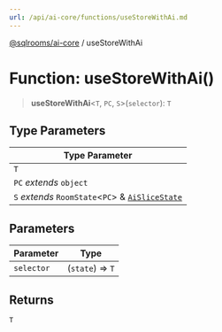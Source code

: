 ```yaml
---
url: /api/ai-core/functions/useStoreWithAi.md
---
```

[@sqlrooms/ai-core](../index.md) / useStoreWithAi

# Function: useStoreWithAi()

> **useStoreWithAi**<`T`, `PC`, `S`>(`selector`): `T`

## Type Parameters

| Type Parameter |
| ------ |
| `T` |
| `PC` *extends* `object` |
| `S` *extends* `RoomState`<`PC`> & [`AiSliceState`](../type-aliases/AiSliceState.md) |

## Parameters

| Parameter | Type |
| ------ | ------ |
| `selector` | (`state`) => `T` |

## Returns

`T`

